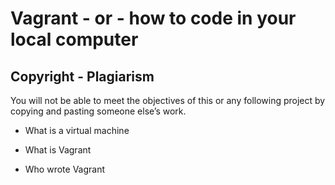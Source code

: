 # Vagrant - or - how to code in your local computer

## Copyright - Plagiarism

You will not be able to meet the objectives of this or any following project by copying and pasting someone else’s work.

* What is a virtual machine

* What is Vagrant

* Who wrote Vagrant
